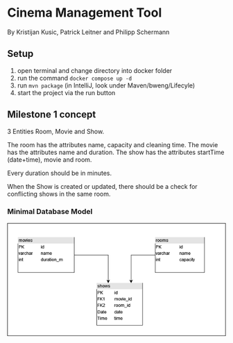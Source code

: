 # Cinema Management Tool

By Kristijan Kusic, Patrick Leitner and Philipp Schermann

## Setup

1. open terminal and change directory into docker folder
2. run the command ```docker compose up -d```
3. run  ```mvn package``` (in IntelliJ, look under Maven/bweng/Lifecyle)
4. start the project via the run button

## Milestone 1 concept

3 Entities Room, Movie and Show.

The room has the attributes name, capacity and cleaning time.
The movie has the attributes name and duration.
The show has the attributes startTime (date+time), movie and room.

Every duration should be in minutes.

When the Show is created or updated, there should be a check for conflicting shows in the same room.

### Minimal Database Model

<img src="documentation/db_model.png" />
